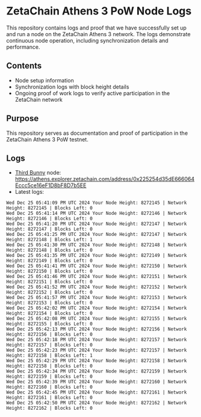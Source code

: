 # ZetaChain Athens 3 PoW Node Logs
This repository contains logs and proof that we have successfully set up and run a node on the ZetaChain Athens 3 network. The logs demonstrate continuous node operation, including synchronization details and performance.

## Contents
- Node setup information
- Synchronization logs with block height details
- Ongoing proof of work logs to verify active participation in the ZetaChain network

## Purpose
This repository serves as documentation and proof of participation in the ZetaChain Athens 3 PoW testnet.

## Logs

- [Third Bunny](https://thirdbunny.xyz/) node: https://athens.explorer.zetachain.com/address/0x225254d35dE666064Eccc5ce16eF1D8bF8D7b5EE
- Latest logs:
```
Wed Dec 25 05:41:09 PM UTC 2024 Your Node Height: 8272145 | Network Height: 8272145 | Blocks Left: 0
Wed Dec 25 05:41:14 PM UTC 2024 Your Node Height: 8272146 | Network Height: 8272146 | Blocks Left: 0
Wed Dec 25 05:41:20 PM UTC 2024 Your Node Height: 8272147 | Network Height: 8272147 | Blocks Left: 0
Wed Dec 25 05:41:25 PM UTC 2024 Your Node Height: 8272147 | Network Height: 8272148 | Blocks Left: 1
Wed Dec 25 05:41:30 PM UTC 2024 Your Node Height: 8272148 | Network Height: 8272148 | Blocks Left: 0
Wed Dec 25 05:41:35 PM UTC 2024 Your Node Height: 8272149 | Network Height: 8272149 | Blocks Left: 0
Wed Dec 25 05:41:41 PM UTC 2024 Your Node Height: 8272150 | Network Height: 8272150 | Blocks Left: 0
Wed Dec 25 05:41:46 PM UTC 2024 Your Node Height: 8272151 | Network Height: 8272151 | Blocks Left: 0
Wed Dec 25 05:41:52 PM UTC 2024 Your Node Height: 8272152 | Network Height: 8272152 | Blocks Left: 0
Wed Dec 25 05:41:57 PM UTC 2024 Your Node Height: 8272153 | Network Height: 8272153 | Blocks Left: 0
Wed Dec 25 05:42:02 PM UTC 2024 Your Node Height: 8272154 | Network Height: 8272154 | Blocks Left: 0
Wed Dec 25 05:42:08 PM UTC 2024 Your Node Height: 8272155 | Network Height: 8272155 | Blocks Left: 0
Wed Dec 25 05:42:13 PM UTC 2024 Your Node Height: 8272156 | Network Height: 8272156 | Blocks Left: 0
Wed Dec 25 05:42:18 PM UTC 2024 Your Node Height: 8272157 | Network Height: 8272157 | Blocks Left: 0
Wed Dec 25 05:42:23 PM UTC 2024 Your Node Height: 8272157 | Network Height: 8272158 | Blocks Left: 1
Wed Dec 25 05:42:29 PM UTC 2024 Your Node Height: 8272158 | Network Height: 8272158 | Blocks Left: 0
Wed Dec 25 05:42:34 PM UTC 2024 Your Node Height: 8272159 | Network Height: 8272159 | Blocks Left: 0
Wed Dec 25 05:42:39 PM UTC 2024 Your Node Height: 8272160 | Network Height: 8272160 | Blocks Left: 0
Wed Dec 25 05:42:45 PM UTC 2024 Your Node Height: 8272161 | Network Height: 8272161 | Blocks Left: 0
Wed Dec 25 05:42:50 PM UTC 2024 Your Node Height: 8272162 | Network Height: 8272162 | Blocks Left: 0
```
